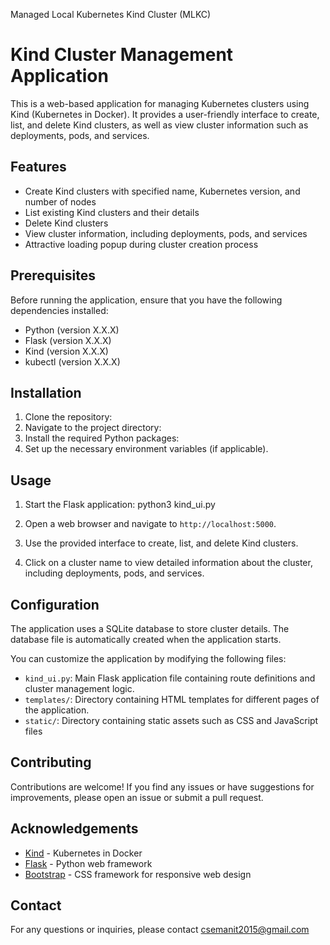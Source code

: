 
Managed Local Kubernetes Kind Cluster (MLKC)

# Kind Cluster Management Application

This is a web-based application for managing Kubernetes clusters using Kind (Kubernetes in Docker). It provides a user-friendly interface to create, list, and delete Kind clusters, as well as view cluster information such as deployments, pods, and services.

## Features

- Create Kind clusters with specified name, Kubernetes version, and number of nodes
- List existing Kind clusters and their details
- Delete Kind clusters
- View cluster information, including deployments, pods, and services
- Attractive loading popup during cluster creation process

## Prerequisites

Before running the application, ensure that you have the following dependencies installed:

- Python (version X.X.X)
- Flask (version X.X.X)
- Kind (version X.X.X)
- kubectl (version X.X.X)

## Installation

1. Clone the repository:
2. Navigate to the project directory:
3. Install the required Python packages:
4. Set up the necessary environment variables (if applicable).

## Usage

1. Start the Flask application:
python3 kind_ui.py
2. Open a web browser and navigate to `http://localhost:5000`.

3. Use the provided interface to create, list, and delete Kind clusters.

4. Click on a cluster name to view detailed information about the cluster, including deployments, pods, and services.

## Configuration

The application uses a SQLite database to store cluster details. The database file is automatically created when the application starts.

You can customize the application by modifying the following files:

- `kind_ui.py`: Main Flask application file containing route definitions and cluster management logic.
- `templates/`: Directory containing HTML templates for different pages of the application.
- `static/`: Directory containing static assets such as CSS and JavaScript files <furture scope>

## Contributing

Contributions are welcome! If you find any issues or have suggestions for improvements, please open an issue or submit a pull request.


## Acknowledgements

- [Kind](https://kind.sigs.k8s.io/) - Kubernetes in Docker
- [Flask](https://flask.palletsprojects.com/) - Python web framework
- [Bootstrap](https://getbootstrap.com/) - CSS framework for responsive web design

## Contact

For any questions or inquiries, please contact csemanit2015@gmail.com


